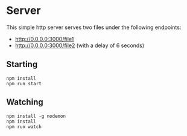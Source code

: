 # Server

This simple http server serves two files under the following endpoints:
- http://0.0.0.0:3000/file1
- http://0.0.0.0:3000/file2 (with a delay of 6 seconds)

## Starting

```
npm install
npm run start
```

## Watching

```
npm install -g nodemon
npm install
npm run watch
```
